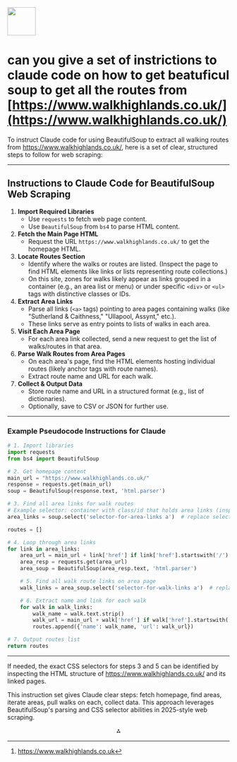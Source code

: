 <img src="https://r2cdn.perplexity.ai/pplx-full-logo-primary-dark%402x.png" style="height:64px;margin-right:32px"/>

# can you give a set of instrictions to claude code on how to get beatuficul soup to get all the routes from [https://www.walkhighlands.co.uk/](https://www.walkhighlands.co.uk/)

To instruct Claude code for using BeautifulSoup to extract all walking routes from https://www.walkhighlands.co.uk/, here is a set of clear, structured steps to follow for web scraping:

***

## Instructions to Claude Code for BeautifulSoup Web Scraping

1. **Import Required Libraries**
    - Use `requests` to fetch web page content.
    - Use `BeautifulSoup` from `bs4` to parse HTML content.
2. **Fetch the Main Page HTML**
    - Request the URL `https://www.walkhighlands.co.uk/` to get the homepage HTML.
3. **Locate Routes Section**
    - Identify where the walks or routes are listed. (Inspect the page to find HTML elements like links or lists representing route collections.)
    - On this site, zones for walks likely appear as links grouped in a container (e.g., an area list or menu) or under specific `<div>` or `<ul>` tags with distinctive classes or IDs.
4. **Extract Area Links**
    - Parse all links (`<a>` tags) pointing to area pages containing walks (like "Sutherland \& Caithness," "Ullapool, Assynt," etc.).
    - These links serve as entry points to lists of walks in each area.
5. **Visit Each Area Page**
    - For each area link collected, send a new request to get the list of walks/routes in that area.
6. **Parse Walk Routes from Area Pages**
    - On each area's page, find the HTML elements hosting individual routes (likely anchor tags with route names).
    - Extract route name and URL for each walk.
7. **Collect \& Output Data**
    - Store route name and URL in a structured format (e.g., list of dictionaries).
    - Optionally, save to CSV or JSON for further use.

***

### Example Pseudocode Instructions for Claude

```python
# 1. Import libraries
import requests
from bs4 import BeautifulSoup

# 2. Get homepage content
main_url = "https://www.walkhighlands.co.uk/"
response = requests.get(main_url)
soup = BeautifulSoup(response.text, 'html.parser')

# 3. Find all area links for walk routes
# Example selector: container with class/id that holds area links (inspect real page for accuracy)
area_links = soup.select('selector-for-area-links a')  # replace selector

routes = []

# 4. Loop through area links
for link in area_links:
    area_url = main_url + link['href'] if link['href'].startswith('/') else link['href']
    area_resp = requests.get(area_url)
    area_soup = BeautifulSoup(area_resp.text, 'html.parser')

    # 5. Find all walk route links on area page
    walk_links = area_soup.select('selector-for-walk-links a')  # replace selector

    # 6. Extract name and link for each walk
    for walk in walk_links:
        walk_name = walk.text.strip()
        walk_url = main_url + walk['href'] if walk['href'].startswith('/') else walk['href']
        routes.append({'name': walk_name, 'url': walk_url})

# 7. Output routes list
return routes
```


***

If needed, the exact CSS selectors for steps 3 and 5 can be identified by inspecting the HTML structure of https://www.walkhighlands.co.uk/ and its linked pages.

This instruction set gives Claude clear steps: fetch homepage, find areas, iterate areas, pull walks on each, collect data. This approach leverages BeautifulSoup's parsing and CSS selector abilities in 2025-style web scraping.
<span style="display:none">[^1]</span>

<div style="text-align: center">⁂</div>

[^1]: https://www.walkhighlands.co.uk

